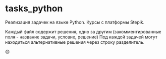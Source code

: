 # tasks_python

Реализация задачек на языке Python.
Курсы с платформы Stepik.

Каждый файл содержит решения, одно за другим (закомментированные поля - название задачи, условие, решение) 
Под каждой задачей могут находиться альтернативные решения через строку разделитель.  



:blush:

